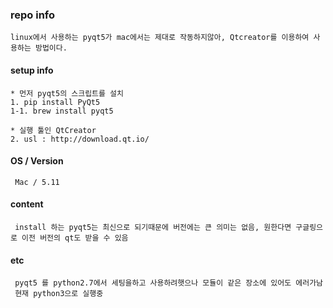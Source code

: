 ### repo info

    linux에서 사용하는 pyqt5가 mac에서는 제대로 작동하지않아, Qtcreator를 이용하여 사용하는 방법이다.


#### setup info

    * 먼저 pyqt5의 스크립트를 설치
    1. pip install PyQt5
    1-1. brew install pyqt5
    
    * 실행 툴인 QtCreator 
    2. usl : http://download.qt.io/
    
    
    
    



#### OS / Version

     Mac / 5.11

#### content

     install 하는 pyqt5는 최신으로 되기때문에 버전에는 큰 의미는 없음, 원한다면 구글링으로 이전 버전의 qt도 받을 수 있음

#### etc

     pyqt5 를 python2.7에서 세팅을하고 사용하려햇으나 모듈이 같은 장소에 있어도 에러가남
     현재 python3으로 실행중
